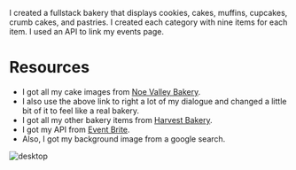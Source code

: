 I created a fullstack bakery that displays cookies, cakes, muffins, cupcakes, crumb cakes, and pastries.  I created each category with nine items for each item.  I used an API to link my events page.

# Resources
- I got all my cake images from [Noe Valley Bakery](https://noevalleybakery.com/).
- I also use the above link to right a lot of my dialogue and changed a little bit of it to feel like a real bakery.
- I got all my other bakery items from [Harvest Bakery](http://harvestbakery.com/).
- I got my API from [Event Brite](https://www.eventbrite.com/u/175066008455/).
- Also, I got my background image from a google search.

![desktop](images/Joseph-bakery.gif)